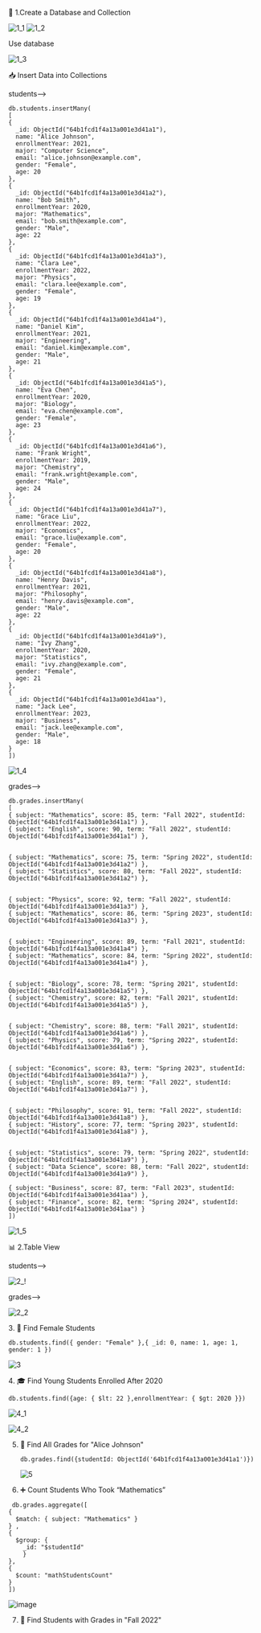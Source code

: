 🧱 1.Create a Database and Collection

![1_1](https://github.com/user-attachments/assets/7c82718a-f559-432e-bb06-612c4a77b611)
![1_2](https://github.com/user-attachments/assets/b0cd66f4-0d2d-4b0c-99be-998e167794ee)

  Use database
  
  ![1_3](https://github.com/user-attachments/assets/7b1abaa8-5c61-4948-8127-1012949de143)


📥 Insert Data into Collections

students-->

~~~
db.students.insertMany(
[
{
  _id: ObjectId("64b1fcd1f4a13a001e3d41a1"),
  name: "Alice Johnson",
  enrollmentYear: 2021,
  major: "Computer Science",
  email: "alice.johnson@example.com",
  gender: "Female",
  age: 20
},
{
  _id: ObjectId("64b1fcd1f4a13a001e3d41a2"),
  name: "Bob Smith",
  enrollmentYear: 2020,
  major: "Mathematics",
  email: "bob.smith@example.com",
  gender: "Male",
  age: 22
},
{
  _id: ObjectId("64b1fcd1f4a13a001e3d41a3"),
  name: "Clara Lee",
  enrollmentYear: 2022,
  major: "Physics",
  email: "clara.lee@example.com",
  gender: "Female",
  age: 19
},
{
  _id: ObjectId("64b1fcd1f4a13a001e3d41a4"),
  name: "Daniel Kim",
  enrollmentYear: 2021,
  major: "Engineering",
  email: "daniel.kim@example.com",
  gender: "Male",
  age: 21
},
{
  _id: ObjectId("64b1fcd1f4a13a001e3d41a5"),
  name: "Eva Chen",
  enrollmentYear: 2020,
  major: "Biology",
  email: "eva.chen@example.com",
  gender: "Female",
  age: 23
},
{
  _id: ObjectId("64b1fcd1f4a13a001e3d41a6"),
  name: "Frank Wright",
  enrollmentYear: 2019,
  major: "Chemistry",
  email: "frank.wright@example.com",
  gender: "Male",
  age: 24
},
{
  _id: ObjectId("64b1fcd1f4a13a001e3d41a7"),
  name: "Grace Liu",
  enrollmentYear: 2022,
  major: "Economics",
  email: "grace.liu@example.com",
  gender: "Female",
  age: 20
},
{
  _id: ObjectId("64b1fcd1f4a13a001e3d41a8"),
  name: "Henry Davis",
  enrollmentYear: 2021,
  major: "Philosophy",
  email: "henry.davis@example.com",
  gender: "Male",
  age: 22
},
{
  _id: ObjectId("64b1fcd1f4a13a001e3d41a9"),
  name: "Ivy Zhang",
  enrollmentYear: 2020,
  major: "Statistics",
  email: "ivy.zhang@example.com",
  gender: "Female",
  age: 21
},
{
  _id: ObjectId("64b1fcd1f4a13a001e3d41aa"),
  name: "Jack Lee",
  enrollmentYear: 2023,
  major: "Business",
  email: "jack.lee@example.com",
  gender: "Male",
  age: 18
}
])
~~~

![1_4](https://github.com/user-attachments/assets/a4c0286f-5a77-4d3c-961b-e5e761494420)

grades-->

~~~
db.grades.insertMany(
[
{ subject: "Mathematics", score: 85, term: "Fall 2022", studentId: ObjectId("64b1fcd1f4a13a001e3d41a1") },
{ subject: "English", score: 90, term: "Fall 2022", studentId: ObjectId("64b1fcd1f4a13a001e3d41a1") },


{ subject: "Mathematics", score: 75, term: "Spring 2022", studentId: ObjectId("64b1fcd1f4a13a001e3d41a2") },
{ subject: "Statistics", score: 80, term: "Fall 2022", studentId: ObjectId("64b1fcd1f4a13a001e3d41a2") },


{ subject: "Physics", score: 92, term: "Fall 2022", studentId: ObjectId("64b1fcd1f4a13a001e3d41a3") },
{ subject: "Mathematics", score: 86, term: "Spring 2023", studentId: ObjectId("64b1fcd1f4a13a001e3d41a3") },


{ subject: "Engineering", score: 89, term: "Fall 2021", studentId: ObjectId("64b1fcd1f4a13a001e3d41a4") },
{ subject: "Mathematics", score: 84, term: "Spring 2022", studentId: ObjectId("64b1fcd1f4a13a001e3d41a4") },


{ subject: "Biology", score: 78, term: "Spring 2021", studentId: ObjectId("64b1fcd1f4a13a001e3d41a5") },
{ subject: "Chemistry", score: 82, term: "Fall 2021", studentId: ObjectId("64b1fcd1f4a13a001e3d41a5") },


{ subject: "Chemistry", score: 88, term: "Fall 2021", studentId: ObjectId("64b1fcd1f4a13a001e3d41a6") },
{ subject: "Physics", score: 79, term: "Spring 2022", studentId: ObjectId("64b1fcd1f4a13a001e3d41a6") },


{ subject: "Economics", score: 83, term: "Spring 2023", studentId: ObjectId("64b1fcd1f4a13a001e3d41a7") },
{ subject: "English", score: 89, term: "Fall 2022", studentId: ObjectId("64b1fcd1f4a13a001e3d41a7") },


{ subject: "Philosophy", score: 91, term: "Fall 2022", studentId: ObjectId("64b1fcd1f4a13a001e3d41a8") },
{ subject: "History", score: 77, term: "Spring 2023", studentId: ObjectId("64b1fcd1f4a13a001e3d41a8") },


{ subject: "Statistics", score: 79, term: "Spring 2022", studentId: ObjectId("64b1fcd1f4a13a001e3d41a9") },
{ subject: "Data Science", score: 88, term: "Fall 2022", studentId: ObjectId("64b1fcd1f4a13a001e3d41a9") },

{ subject: "Business", score: 87, term: "Fall 2023", studentId: ObjectId("64b1fcd1f4a13a001e3d41aa") },
{ subject: "Finance", score: 82, term: "Spring 2024", studentId: ObjectId("64b1fcd1f4a13a001e3d41aa") }
])
~~~

![1_5](https://github.com/user-attachments/assets/92627941-19fb-4196-b4e1-7cf69fd0b949)


📊 2.Table View

students-->

![2_!](https://github.com/user-attachments/assets/b1561e98-5b13-4e67-8537-921fa7ad0cfe)


grades-->

![2_2](https://github.com/user-attachments/assets/402d610c-1f1f-456e-bd7c-cbf9430607a2)


3️. 👩 Find Female Students

~~~
db.students.find({ gender: "Female" },{ _id: 0, name: 1, age: 1, gender: 1 })
~~~

![3](https://github.com/user-attachments/assets/06a7d271-549a-43e0-859e-e4f7f670736d)


4️. 🎓 Find Young Students Enrolled After 2020


~~~
db.students.find({age: { $lt: 22 },enrollmentYear: { $gt: 2020 }})
~~~

![4_1](https://github.com/user-attachments/assets/913d356f-ad4d-4515-9d47-686482c79a45)

![4_2](https://github.com/user-attachments/assets/7cdff579-5b35-4cca-a1e3-c57018f9c9b0)



5. 📝 Find All Grades for "Alice Johnson"

   ~~~
   db.grades.find({studentId: ObjectId('64b1fcd1f4a13a001e3d41a1')})
   ~~~

   ![5](https://github.com/user-attachments/assets/697b6174-9c6e-454b-97a0-57bc5387c072)


6. ➕ Count Students Who Took “Mathematics”

  ~~~
   db.grades.aggregate([
  {
    $match: { subject: "Mathematics" } 
  }	,
  {
    $group: {
      _id: "$studentId" 
	  }
  },
  {
    $count: "mathStudentsCount"
  }
])
  ~~~

![image](https://github.com/user-attachments/assets/85cc02b7-eadb-4e1f-a997-b136098bb9fd)


7. 🍁 Find Students with Grades in "Fall 2022"

   ~~~
 
   ~~~

  

